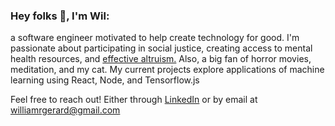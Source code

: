 ### Hey folks 👋, I'm Wil: 

a software engineer motivated to help create technology for good. I'm passionate about participating in social justice, creating access to mental health resources, and [effective altruism.](https://www.effectivealtruism.org/) Also, a big fan of horror movies, meditation, and my cat. My current projects explore applications of machine learning using React, Node, and Tensorflow.js

Feel free to reach out! Either through [LinkedIn](https://www.linkedin.com/in/wilgerard/) or by email at <williamrgerard@gmail.com>
